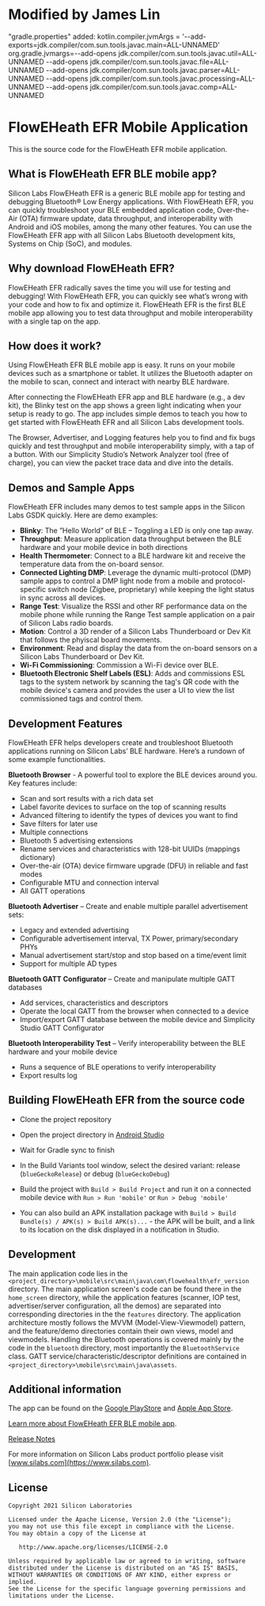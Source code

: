 # Modified by James Lin 
"gradle.properties" added:
   kotlin.compiler.jvmArgs = '--add-exports=jdk.compiler/com.sun.tools.javac.main=ALL-UNNAMED'
   org.gradle.jvmargs=--add-opens jdk.compiler/com.sun.tools.javac.util=ALL-UNNAMED --add-opens jdk.compiler/com.sun.tools.javac.file=ALL-UNNAMED --add-opens jdk.compiler/com.sun.tools.javac.parser=ALL-UNNAMED --add-opens jdk.compiler/com.sun.tools.javac.processing=ALL-UNNAMED --add-opens jdk.compiler/com.sun.tools.javac.comp=ALL-UNNAMED


# FlowEHeath EFR Mobile Application
This is the source code for the FlowEHeath EFR mobile application.

## What is FlowEHeath EFR BLE mobile app? 

Silicon Labs FlowEHeath EFR is a generic BLE mobile app for testing and debugging Bluetooth® Low Energy applications. With FlowEHeath EFR, you can quickly troubleshoot your BLE embedded application code, Over-the-Air (OTA) firmware update, data throughput, and interoperability with Android and iOS mobiles, among the many other features. You can use the FlowEHeath EFR app with all Silicon Labs Bluetooth development kits, Systems on Chip (SoC), and modules.

## Why download FlowEHeath EFR? 
FlowEHeath EFR radically saves the time you will use for testing and debugging! With FlowEHeath EFR, you can quickly see what’s wrong with your code and how to fix and optimize it. FlowEHeath EFR is the first BLE mobile app allowing you to test data throughput and mobile interoperability with a single tap on the app.

## How does it work? 
Using FlowEHeath EFR BLE mobile app is easy. It runs on your mobile devices such as a smartphone or tablet. It utilizes the Bluetooth adapter on the mobile to scan, connect and interact with nearby BLE hardware.

After connecting the FlowEHeath EFR app and BLE hardware (e.g., a dev kit), the Blinky test on the app shows a green light indicating when your setup is ready to go. The app includes simple demos to teach you how to get started with FlowEHeath EFR and all Silicon Labs development tools.

The Browser, Advertiser, and Logging features help you to find and fix bugs quickly and test throughput and mobile interoperability simply, with a tap of a button. With our Simplicity Studio’s Network Analyzer tool (free of charge), you can view the packet trace data and dive into the details.

## Demos and Sample Apps
FlowEHeath EFR includes many demos to test sample apps in the Silicon Labs GSDK quickly. Here are demo examples: 

- **Blinky**: The ”Hello World” of BLE – Toggling a LED is only one tap away. 
- **Throughput**: Measure application data throughput between the BLE hardware 
 and your mobile device in both directions
- **Health Thermometer**: Connect to a BLE hardware kit and receive the temperature data from the on-board sensor.
- **Connected Lighting DMP**: Leverage the dynamic multi-protocol (DMP) sample apps to control a DMP light node from a mobile and protocol-specific switch node (Zigbee, proprietary) while keeping the light status in sync across all devices.
- **Range Test**: Visualize the RSSI and other RF performance data on the mobile phone while running the Range Test sample application on a pair of Silicon Labs radio boards.
- **Motion**: Control a 3D render of a Silicon Labs Thunderboard or Dev Kit that follows the phyiscal board movements.
- **Environment**: Read and display the data from the on-board sensors on a Silicon Labs Thunderboard or Dev Kit.
- **Wi-Fi Commissioning**: Commission a Wi-Fi device over BLE.
- **Bluetooth Electronic Shelf Labels (ESL)**: Adds and commissions ESL tags to the system network by scanning the tag's QR code with the mobile device's camera and provides the user a UI to view the list commissioned tags and control them.

## Development Features
FlowEHeath EFR helps developers create and troubleshoot Bluetooth applications running on Silicon Labs’ BLE hardware. Here’s a rundown of some example functionalities.

**Bluetooth Browser** - A powerful tool to explore the BLE devices around you. Key features include:
- Scan and sort results with a rich data set
- Label favorite devices to surface on the top of scanning results
- Advanced filtering to identify the types of devices you want to find
- Save filters for later use
- Multiple connections
- Bluetooth 5 advertising extensions
- Rename services and characteristics with 128-bit UUIDs (mappings dictionary)
- Over-the-air (OTA) device firmware upgrade (DFU) in reliable and fast modes
- Configurable MTU and connection interval
- All GATT operations

**Bluetooth Advertiser** – Create and enable multiple parallel advertisement sets:
- Legacy and extended advertising
- Configurable advertisement interval, TX Power, primary/secondary PHYs
- Manual advertisement start/stop and stop based on a time/event limit
- Support for multiple AD types

**Bluetooth GATT Configurator** – Create and manipulate multiple GATT databases
- Add services, characteristics and descriptors
- Operate the local GATT from the browser when connected to a device
- Import/export GATT database between the mobile device and Simplicity Studio GATT Configurator

**Bluetooth Interoperability Test** – Verify interoperability between the BLE hardware
 and your mobile device 
- Runs a sequence of BLE operations to verify interoperability
- Export results log


## Building FlowEHeath EFR from the source code

- Clone the project repository

- Open the project directory in [Android Studio](https://developer.android.com/studio)

- Wait for Gradle sync to finish

- In the Build Variants tool window, select the desired variant: release (`blueGeckoRelease`) or debug (`blueGeckoDebug`)

- Build the project with `Build > Build Project` and run it on a connected mobile device with `Run > Run 'mobile'` or `Run > Debug 'mobile'`

- You can also build an APK installation package with `Build > Build Bundle(s) / APK(s) > Build APK(s)...` - the APK will be built, and a link to its location on the disk displayed in a notification in Studio.

## Development

The main application code lies in the `<project_directory>\mobile\src\main\java\com\flowehealth\efr_version` directory. 
The main application screen's code can be found there in the `home_screen` directory, while the application features (scanner, IOP test, advertiser/server configuration, all the demos) 
are separated into corresponding directories in the the `features` directory. 
The application architecture mostly follows the MVVM (Model-View-Viewmodel) pattern, and the feature/demo directories contain their own views, model and viewmodels.
Handling the Bluetooth operations is covered mainly by the code in the `bluetooth` directory, most importantly the `BluetoothService` class.
GATT service/characteristic/descriptor definitions are contained in `<project_directory>\mobile\src\main\java\assets`.

## Additional information
The app can be found on the [Google PlayStore](https://play.google.com/store/apps/details?id=com.flowehealth.efr_version&hl=en) and [Apple App Store](https://apps.apple.com/us/app/blue-gecko/id1030932759).

[Learn more about FlowEHeath EFR BLE mobile app](https://www.silabs.com/developers/efr-connect-mobile-app).

[Release Notes](https://www.silabs.com/developers/efr-connect-mobile-app)

For more information on Silicon Labs product portfolio please visit [www.silabs.com](https://www.silabs.com). 


## License

    Copyright 2021 Silicon Laboratories
    
    Licensed under the Apache License, Version 2.0 (the "License");
    you may not use this file except in compliance with the License.
    You may obtain a copy of the License at
    
       http://www.apache.org/licenses/LICENSE-2.0
    
    Unless required by applicable law or agreed to in writing, software
    distributed under the License is distributed on an "AS IS" BASIS,
    WITHOUT WARRANTIES OR CONDITIONS OF ANY KIND, either express or implied.
    See the License for the specific language governing permissions and
    limitations under the License.


